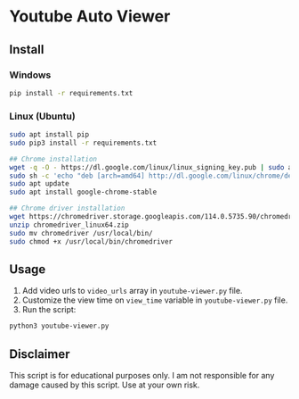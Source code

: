 # Youtube Auto Viewer

## Install

### Windows

```bash
pip install -r requirements.txt
```


### Linux (Ubuntu)

```bash
sudo apt install pip
sudo pip3 install -r requirements.txt

## Chrome installation
wget -q -O - https://dl.google.com/linux/linux_signing_key.pub | sudo apt-key add -
sudo sh -c 'echo "deb [arch=amd64] http://dl.google.com/linux/chrome/deb/ stable main" >> /etc/apt/sources.list.d/google-chrome.list'
sudo apt update
sudo apt install google-chrome-stable

## Chrome driver installation
wget https://chromedriver.storage.googleapis.com/114.0.5735.90/chromedriver_linux64.zip
unzip chromedriver_linux64.zip
sudo mv chromedriver /usr/local/bin/
sudo chmod +x /usr/local/bin/chromedriver
```

## Usage

1. Add video urls to `video_urls` array in `youtube-viewer.py` file.
1. Customize the view time on `view_time` variable in `youtube-viewer.py` file.
1. Run the script:

```bash
python3 youtube-viewer.py
```

## Disclaimer

This script is for educational purposes only. I am not responsible for any damage caused by this script. Use at your own risk.
